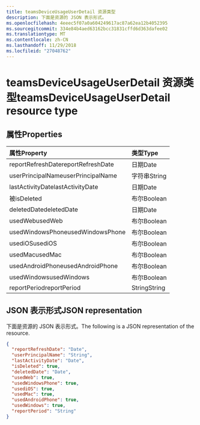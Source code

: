 ```yaml
---
title: teamsDeviceUsageUserDetail 资源类型
description: 下面是资源的 JSON 表示形式。
ms.openlocfilehash: 4eeec5f07a0a604249617ac87a62ea12b4052395
ms.sourcegitcommit: 334e84b4aed63162bcc31831cffd6d363dafee02
ms.translationtype: MT
ms.contentlocale: zh-CN
ms.lasthandoff: 11/29/2018
ms.locfileid: "27048762"
---
```

# <a name="teamsdeviceusageuserdetail-resource-type"></a><span data-ttu-id="11b5e-103">teamsDeviceUsageUserDetail 资源类型</span><span class="sxs-lookup"><span data-stu-id="11b5e-103">teamsDeviceUsageUserDetail resource type</span></span>

## <a name="properties"></a><span data-ttu-id="11b5e-104">属性</span><span class="sxs-lookup"><span data-stu-id="11b5e-104">Properties</span></span>

| <span data-ttu-id="11b5e-105">属性</span><span class="sxs-lookup"><span data-stu-id="11b5e-105">Property</span></span>          | <span data-ttu-id="11b5e-106">类型</span><span class="sxs-lookup"><span data-stu-id="11b5e-106">Type</span></span>    |
| :---------------- | :------ |
| <span data-ttu-id="11b5e-107">reportRefreshDate</span><span class="sxs-lookup"><span data-stu-id="11b5e-107">reportRefreshDate</span></span> | <span data-ttu-id="11b5e-108">日期</span><span class="sxs-lookup"><span data-stu-id="11b5e-108">Date</span></span>    |
| <span data-ttu-id="11b5e-109">userPrincipalName</span><span class="sxs-lookup"><span data-stu-id="11b5e-109">userPrincipalName</span></span> | <span data-ttu-id="11b5e-110">字符串</span><span class="sxs-lookup"><span data-stu-id="11b5e-110">String</span></span>  |
| <span data-ttu-id="11b5e-111">lastActivityDate</span><span class="sxs-lookup"><span data-stu-id="11b5e-111">lastActivityDate</span></span>  | <span data-ttu-id="11b5e-112">日期</span><span class="sxs-lookup"><span data-stu-id="11b5e-112">Date</span></span>    |
| <span data-ttu-id="11b5e-113">被</span><span class="sxs-lookup"><span data-stu-id="11b5e-113">isDeleted</span></span>         | <span data-ttu-id="11b5e-114">布尔</span><span class="sxs-lookup"><span data-stu-id="11b5e-114">Boolean</span></span> |
| <span data-ttu-id="11b5e-115">deletedDate</span><span class="sxs-lookup"><span data-stu-id="11b5e-115">deletedDate</span></span>       | <span data-ttu-id="11b5e-116">日期</span><span class="sxs-lookup"><span data-stu-id="11b5e-116">Date</span></span>    |
| <span data-ttu-id="11b5e-117">usedWeb</span><span class="sxs-lookup"><span data-stu-id="11b5e-117">usedWeb</span></span>           | <span data-ttu-id="11b5e-118">布尔</span><span class="sxs-lookup"><span data-stu-id="11b5e-118">Boolean</span></span> |
| <span data-ttu-id="11b5e-119">usedWindowsPhone</span><span class="sxs-lookup"><span data-stu-id="11b5e-119">usedWindowsPhone</span></span>  | <span data-ttu-id="11b5e-120">布尔</span><span class="sxs-lookup"><span data-stu-id="11b5e-120">Boolean</span></span> |
| <span data-ttu-id="11b5e-121">usediOS</span><span class="sxs-lookup"><span data-stu-id="11b5e-121">usediOS</span></span>           | <span data-ttu-id="11b5e-122">布尔</span><span class="sxs-lookup"><span data-stu-id="11b5e-122">Boolean</span></span> |
| <span data-ttu-id="11b5e-123">usedMac</span><span class="sxs-lookup"><span data-stu-id="11b5e-123">usedMac</span></span>           | <span data-ttu-id="11b5e-124">布尔</span><span class="sxs-lookup"><span data-stu-id="11b5e-124">Boolean</span></span> |
| <span data-ttu-id="11b5e-125">usedAndroidPhone</span><span class="sxs-lookup"><span data-stu-id="11b5e-125">usedAndroidPhone</span></span>  | <span data-ttu-id="11b5e-126">布尔</span><span class="sxs-lookup"><span data-stu-id="11b5e-126">Boolean</span></span> |
| <span data-ttu-id="11b5e-127">usedWindows</span><span class="sxs-lookup"><span data-stu-id="11b5e-127">usedWindows</span></span>       | <span data-ttu-id="11b5e-128">布尔</span><span class="sxs-lookup"><span data-stu-id="11b5e-128">Boolean</span></span> |
| <span data-ttu-id="11b5e-129">reportPeriod</span><span class="sxs-lookup"><span data-stu-id="11b5e-129">reportPeriod</span></span>      | <span data-ttu-id="11b5e-130">String</span><span class="sxs-lookup"><span data-stu-id="11b5e-130">String</span></span>  |

## <a name="json-representation"></a><span data-ttu-id="11b5e-131">JSON 表示形式</span><span class="sxs-lookup"><span data-stu-id="11b5e-131">JSON representation</span></span>

<span data-ttu-id="11b5e-132">下面是资源的 JSON 表示形式。</span><span class="sxs-lookup"><span data-stu-id="11b5e-132">The following is a JSON representation of the resource.</span></span>

<!-- {
  "blockType": "resource",
  "@odata.type": "microsoft.graph.teamsDeviceUsageUserDetail"
} -->

```json
{
  "reportRefreshDate": "Date", 
  "userPrincipalName": "String", 
  "lastActivityDate": "Date", 
  "isDeleted": true, 
  "deletedDate": "Date", 
  "usedWeb": true, 
  "usedWindowsPhone": true, 
  "usediOS": true, 
  "usedMac": true, 
  "usedAndroidPhone": true, 
  "usedWindows": true, 
  "reportPeriod": "String"
}
```
